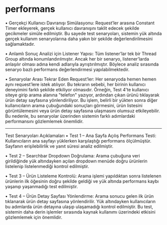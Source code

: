 # performans

•	Gerçekçi Kullanıcı Davranışı Simülasyonu:
Request’ler arasına Constant Timer ekleyerek, gerçek kullanıcı davranışını taklit edecek şekilde gecikmeler simüle edilmiştir. Bu sayede test senaryoları, sistemin yük altında gerçek kullanım senaryolarına daha yakın bir şekilde değerlendirilmesini sağlamaktadır.

•	Anlamlı Sonuç Analizi için Listener Yapısı:
Tüm listener’lar tek bir Thread Group altında konumlandırılmıştır. Ancak her bir senaryo, listener’larda anlaşılır olması adına kendi adlarıyla ayrıştırılmıştır. Böylece analiz sırasında senaryo bazlı performans değerlendirmesi yapılabilmektedir.

•	Senaryolar Arası Tekrar Eden Request’ler:
Her senaryoda hemen hemen aynı request’lere istek atılıyor. Bu tekrarın sebebi, her birinin kullanıcı deneyimini farklı şekilde etkiliyor olmasıdır. Örneğin, Test 4'te kullanıcı siteye girip arama alanına "telefon" yazıyor, ardından çıkan ürünü tıklayarak ürün detay sayfasına yönlendiriliyor. Bu işlem, belirli bir yükten sonra diğer kullanıcıların arama çubuğundaki sonuçları görmesini, ürün listesini görüntülemesini veya ürün detay sayfasına ulaşmasını olumsuz etkileyebilir. Bu nedenle, bu senaryolar üzerinden sistemin farklı adımlardaki performansını gözlemlemek önemlidir.
________________________________________
Test Senaryoları Açıklamaları
•	Test 1 – Ana Sayfa Açılış Performans Testi:
Kullanıcıların ana sayfayı yüklerken karşılaştığı performans ölçülmüştür. Sayfanın erişilebilirlik ve yanıt süresi analiz edilmiştir.

•	Test 2 – Searchbar Dropdown Doğrulama:
Arama çubuğuna veri girildiğinde yük altındayken açılan dropdown menüde doğru ürünlerin listelenip listelenmediği kontrol edilmiştir.

•	Test 3 – Ürün Listeleme Kontrolü:
Arama işlemi yapıldıktan sonra listelenen ürünlerin ilk öğesinin doğru şekilde geldiği ve yük altında performans kaybı yaşanıp yaşanmadığı test edilmiştir.

•	Test 4 – Ürün Detay Sayfası Yönlendirme:
Arama sonucu gelen ilk ürün tıklanarak ürün detay sayfasına yönlendirilir. Yük altındayken kullanıcıların bu adımlarda ürün detayına ulaşıp ulaşamadığı kontrol edilmiştir. Bu test, sistemin daha derin işlemler sırasında kaynak kullanımı üzerindeki etkisini gözlemlemek için önemlidir.
